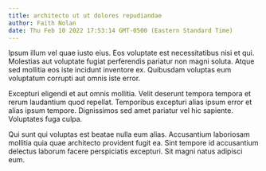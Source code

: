```yaml
---
title: architecto ut ut dolores repudiandae
author: Faith Nolan
date: Thu Feb 10 2022 17:53:14 GMT-0500 (Eastern Standard Time)
---
```

Ipsum illum vel quae iusto eius. Eos voluptate est necessitatibus nisi et qui. Molestias aut voluptate fugiat perferendis pariatur non magni soluta. Atque sed mollitia eos iste incidunt inventore ex. Quibusdam voluptas eum voluptatum corrupti aut omnis iste error.

 Excepturi eligendi et aut omnis mollitia. Velit deserunt tempora tempora et rerum laudantium quod repellat. Temporibus excepturi alias ipsum error et alias ipsum tempore. Dignissimos sed amet pariatur vel hic sapiente. Voluptates fuga culpa.

 Qui sunt qui voluptas est beatae nulla eum alias. Accusantium laboriosam mollitia quia quae architecto provident fugit ea. Sint tempore id accusantium delectus laborum facere perspiciatis excepturi. Sit magni natus adipisci eum.